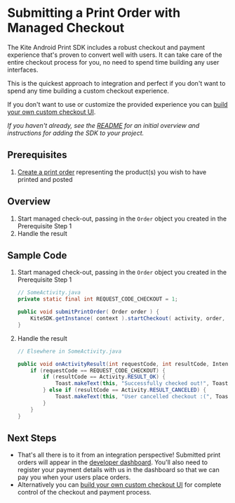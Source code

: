 Submitting a Print Order with Managed Checkout
==============

The Kite Android Print SDK includes a robust checkout and payment experience that's proven to convert well with users. It can take care of the entire checkout process for you, no need to spend time building any user interfaces. 

This is the quickest approach to integration and perfect if you don't want to spend any time building a custom checkout experience.

If you don't want to use or customize the provided experience you can [build your own custom checkout UI](../README.md#custom-checkout).

_If you haven't already, see the [README](../README.md) for an initial overview and instructions for adding the SDK to your project._


Prerequisites
--------
1. [Create a print order](create_print_order.md) representing the product(s) you wish to have printed and posted

Overview
--------
1. Start managed check-out, passing in the `Order` object you created in the Prerequisite Step 1
2. Handle the result

Sample Code
-----------

1. Start managed check-out, passing in the `Order` object you created in the Prerequisite Step 1

    ```java
    // SomeActivity.java
    private static final int REQUEST_CODE_CHECKOUT = 1;

    public void submitPrintOrder( Order order ) {
        KiteSDK.getInstance( context ).startCheckout( activity, order, REQUEST_CODE_CHECKOUT );
    }
    ```
2. Handle the result

    ```java
    // Elsewhere in SomeActivity.java
    
    public void onActivityResult(int requestCode, int resultCode, Intent data) {
        if (requestCode == REQUEST_CODE_CHECKOUT) {
            if (resultCode == Activity.RESULT_OK) {
                Toast.makeText(this, "Successfully checked out!", Toast.LENGTH_LONG).show();
            } else if (resultCode == Activity.RESULT_CANCELED) {
                Toast.makeText(this, "User cancelled checkout :(", Toast.LENGTH_LONG).show();
            }
        }
    }
    ```

Next Steps
----------

- That's all there is to it from an integration perspective! Submitted print orders will appear in the [developer dashboard](https://www.kite.ly/). You'll also need to register your payment details with us in the dashboard so that we can pay you when your users place orders.
- Alternatively you can [build your own custom checkout UI](../README.md#custom-checkout) for complete control of the checkout and payment process.